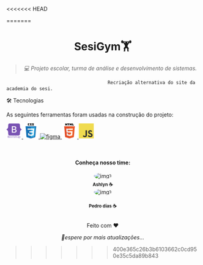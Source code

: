 <<<<<<< HEAD





=======
<h1 align="center">SesiGym🏋️</h1>

>_<p align="center">💻 Projeto escolar, turma de análise e desenvolvimento de sistemas.</p>_

                                         Recriação alternativa do site da academia do sesi.



<p >🛠 Tecnologias</p>
<p >   As seguintes ferramentas foram usadas na construção do projeto: </p>



 </a> <a href="https://getbootstrap.com" target="_blank" rel="noreferrer"> <img src="https://raw.githubusercontent.com/devicons/devicon/master/icons/bootstrap/bootstrap-plain-wordmark.svg" alt="bootstrap" width="40" height="40"/> 
  </a> <a href="https://www.w3schools.com/css/" target="_blank" rel="noreferrer"> <img src="https://raw.githubusercontent.com/devicons/devicon/master/icons/css3/css3-original-wordmark.svg" alt="css3" width="40" height="40"/> 
</a> <a href="https://www.figma.com/" target="_blank" rel="noreferrer"> <img src="https://www.vectorlogo.zone/logos/figma/figma-icon.svg" alt="figma" width="40" height="40"/> </a> 
 <a href="https://www.w3.org/html/" target="_blank" rel="noreferrer"> <img src="https://raw.githubusercontent.com/devicons/devicon/master/icons/html5/html5-original-wordmark.svg" alt="html5" width="40" height="40"/> 
 <a href="https://developer.mozilla.org/en-US/docs/Web/JavaScript" target="_blank" rel="noreferrer"> <img src="https://raw.githubusercontent.com/devicons/devicon/master/icons/javascript/javascript-original.svg" alt="javascript" width="40" height="40"/> </a>
 


<br>
<h4 align= "center">Conheça nosso time:</h4>


<div align="center">
 <img style="border-radius: 50%;" src="https://avatars.githubusercontent.com/u/102593108?v=4" width="100px;" alt="img1"/>
 <br />
 <sub><b>Ashlyn ☕</b></sub></a>
<br>

  <img style="border-radius: 50%;" src="https://avatars.githubusercontent.com/u/84690235?v=4" width="100px;" alt="img1"/>
 <br />
 

 <sub><b>Pedro dias ☕</b></sub></a> 

<br>
</div>
<div align= "center">
Feito com ❤️  

_🚧espere por mais atualizações..._
</div>




>>>>>>> 400e365c26b3b6103662c0cd950e35c5da89b843


